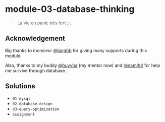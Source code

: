 # module-03-database-thinking

> La vie en panic très fort ;-;

## Acknowledgement

Big thanks to monsieur [@longhb](longhb@vng.com.vn) for giving many supports during this module.

Also, thanks to my buddy [@huyvha](huyvha@vng.com.vn) (my mentor now) and [@namlh4](namlh4@vng.com.vn) for help me survive through database.

## Solutions

- `01-mysql`
- `02-database-design`
- `03-query-optimization`
- `assignment`

